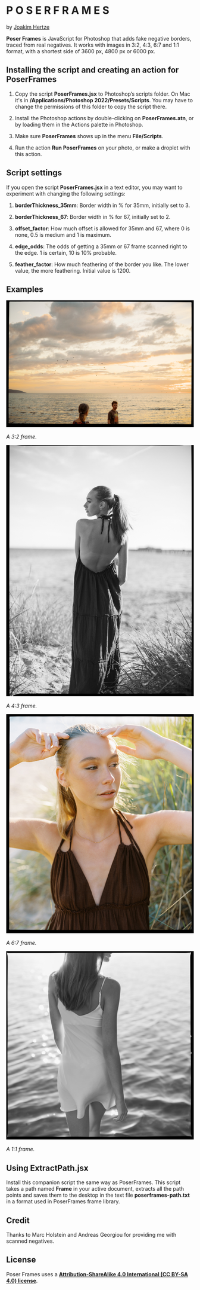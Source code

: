 P O S E R  F R A M E S
======================

by [Joakim Hertze](https://www.hertze.se)

**Poser Frames** is JavaScript for Photoshop that adds fake negative borders, traced from real negatives. It works with images in 3:2, 4:3, 6:7 and 1:1 format, with a shortest side of 3600 px, 4800 px or 6000 px.


Installing the script and creating an action for PoserFrames
------------------------------------------------------------

1. Copy the script **PoserFrames.jsx** to Photoshop’s scripts folder. On Mac it's in **/Applications/Photoshop 2022/Presets/Scripts**. You may have to change the permissions of this folder to copy the script there.

2. Install the Photoshop actions by double-clicking on **PoserFrames.atn**, or by loading them in the Actions palette in Photoshop.

3. Make sure **PoserFrames** shows up in the menu **File/Scripts**.

4. Run the action **Run PoserFrames** on your photo, or make a droplet with this action.


Script settings
---------------

If you open the script **PoserFrames.jsx** in a text editor, you may want to experiment with changing the following settings:

1. **borderThickness_35mm**: Border width in % for 35mm, initially set to 3.

2. **borderThickness_67**: Border width in % for 67, initially set to 2.

3. **offset_factor**: How much offset is allowed for 35mm and 67, where 0 is none, 0.5 is medium and 1 is maximum.

4. **edge_odds**: The odds of getting a 35mm or 67 frame scanned right to the edge. 1 is certain, 10 is 10% probable.

5. **feather_factor**: How much feathering of the border you like. The lower value, the more feathering. Initial value is 1200.


Examples
--------

![35mm](/examples/35mm.jpg)

*A 3:2 frame.*

![645](/examples/645.jpg)

*A 4:3 frame.*

![67](/examples/67.jpg)

*A 6:7 frame.*

![Square](/examples/square.jpg)

*A 1:1 frame.*


Using ExtractPath.jsx
---------------------

Install this companion script the same way as PoserFrames. This script takes a path named **Frame** in your active document, extracts all the path points and saves them to the desktop in the text file **poserframes-path.txt** in a format used in PoserFrames frame library.



Credit
------

Thanks to Marc Holstein and Andreas Georgiou for providing me with scanned negatives.


License
-------

Poser Frames uses a [**Attribution-ShareAlike 4.0 International (CC BY-SA 4.0) license**](https://creativecommons.org/licenses/by-sa/4.0/).